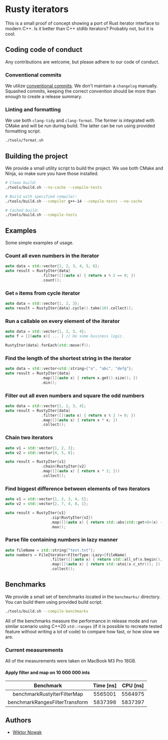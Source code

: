 # Rusty iterators

This is a small proof of concept showing a port of Rust iterator interface to modern C++. Is it better than C++ stdlib iterators? Probably not, but it is cool.

## Coding code of conduct

Any contributions are welcome, but please adhere to our code of conduct.

### Conventional commits

We utilize [conventional commits](https://gist.github.com/qoomon/5dfcdf8eec66a051ecd85625518cfd13). We don't maintain a `changelog` manually. Squashed commits, keeping the correct convention should be more than enough to create a release summary.

### Linting and formatting

We use both `clang-tidy` and `clang-format`. The former is integrated with CMake and will be run during build. The latter can be run using provided formatting script.

```bash
./tools/format.sh
```

## Building the project

We provide a small utility script to build the project. We use both CMake and Ninja, so make sure you have those installed.

```bash
# Clean build:
./tools/build.sh --no-cache --compile-tests

# Build with specified compiler:
./tools/build.sh --compiler g++-14 --compile-tests --no-cache

# Cached build:
./tools/build.sh --compile-tests
```

## Examples

Some simple examples of usage.

### Count all even numbers in the iterator

```c++
auto data = std::vector{1, 2, 3, 4, 5, 6};
auto result = RustyIter{data}
                .filter([](auto x) { return x % 2 == 0; })
                .count();
```

### Get `n` items from cycle iterator

```c++
auto data = std::vector{1, 2, 3};
auto result = RustyIter{data}.cycle().take(10).collect();
```

### Run a callable on every element of the iterator

```c++
auto data = std::vector{1, 2, 3, 4};
auto f = [](auto x){ ... } // Do some business logic.

RustyIter{data}.forEach(std::move(f));
```

### Find the length of the shortest string in the iterator

```c++
auto data = std::vector<std::string>{"a", "abc", "defg"};
auto result = RustyIter{data}
                .map([](auto x) { return x.get().size(); })
                .min();
```

### Filter out all even numbers and square the odd numbers

```c++
auto data = std::vector{1, 2, 3, 4};
auto result = RustyIter{data}
                .filter([](auto x) { return x % 2 != 0; })
                .map([](auto x) { return x * x; })
                .collect();
```

### Chain two iterators

```c++
auto v1 = std::vector{1, 2, 3};
auto v2 = std::vector{4, 5, 6};

auto result = RustyIter{v1}
                .chain(RustyIter{v2}
                .map([](auto x) { return x * 2; }))
                .collect();
```

### Find biggest difference between elements of two iterators

```c++
auto v1 = std::vector{1, 2, 3, 4, 5};
auto v2 = std::vector{2, 7, 4, 8, 1};

auto result = RustyIter{v1}
                    .zip(RustyIter{v2})
                    .map([](auto x) { return std::abs(std::get<0>(x) - std::get<1>(x)); })
                    .max();
```

### Parse file containing numbers in lazy manner

```c++
auto fileName = std::string{"test.txt"};
auto numbers = FileIterator<FIterType::Lazy>{fileName}
                    .filter([](auto x) { return std::all_of(x.begin(), x.end(), std::isdigit); })
                    .map([](auto x) { return std::atoi(x.c_str()); })
                    .collect();
```

## Benchmarks

We provide a small set of benchmarks located in the `benchmarks/` directory. You can build them using provided build script.

```bash
./tools/build.sh --compile-benchmarks
```

All of the benchmarks measure the performance in release mode and run similar scenario using C++20 `std::ranges` (if it is possible to recreate tested feature without writing a lot of code) to compare how fast, or how slow we are.

### Current measurements

All of the measurements were taken on MacBook M3 Pro 18GB.

#### Apply filter and map on 10 000 000 ints

|          **Benchmark**         | **Time [ns]** | **CPU [ns]** |
|:------------------------------:|:-------------:|:------------:|
|   benchmarkRustyIterFilterMap  |    5565001    |    5564975   |
| benchmarkRangesFilterTransform |    5837398    |    5837397   |

## Authors

- [Wiktor Nowak](@uncommon-nickname)

